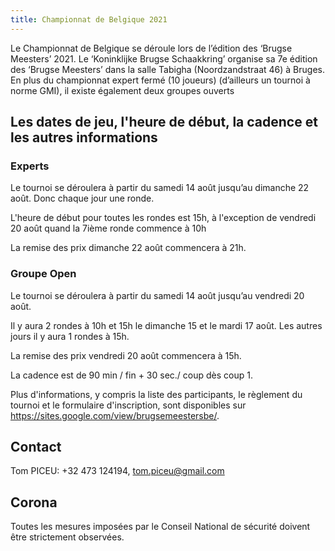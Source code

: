 ```yaml
---
title: Championnat de Belgique 2021
---
```


Le Championnat de Belgique se déroule lors de l’édition des ‘Brugse Meesters’ 2021. Le ‘Koninklijke Brugse Schaakkring’ organise sa 7e édition des ‘Brugse Meesters’ dans la salle Tabigha (Noordzandstraat 46) à Bruges. En plus du championnat expert fermé (10 joueurs) (d’ailleurs un tournoi à norme GMI), il existe également deux groupes ouverts 

## Les dates de jeu, l'heure de début, la cadence et les autres informations

### Experts

Le tournoi se déroulera à partir du samedi 14 août jusqu’au dimanche 22 août. Donc chaque jour une ronde.

L'heure de début pour toutes les rondes est 15h, à l'exception de vendredi 20 août quand la 7ième ronde commence à 10h

La remise des prix dimanche 22 août commencera à 21h.


### Groupe Open

Le tournoi se déroulera à partir du samedi 14 août jusqu’au vendredi 20 août.

Il y aura 2 rondes à 10h et 15h le dimanche 15 et le mardi 17 août. Les autres jours il y aura 1 rondes à 15h.

La remise des prix vendredi 20 août commencera à 15h.

La cadence est de 90 min / fin + 30 sec./ coup dès coup 1.

Plus d'informations, y compris la liste des participants, le règlement du tournoi et le formulaire d'inscription, sont disponibles sur https://sites.google.com/view/brugsemeestersbe/.

## Contact

Tom PICEU: +32 473 124194, tom.piceu@gmail.com

## Corona

Toutes les mesures imposées par le Conseil National de sécurité doivent être strictement observées.
